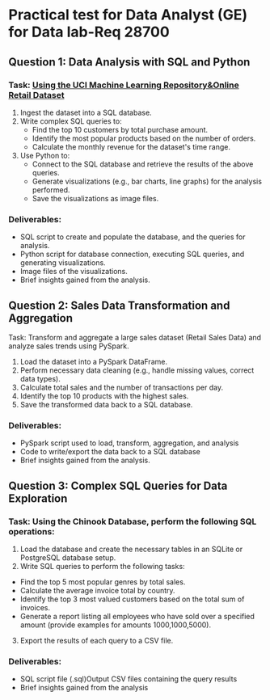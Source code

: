# Practical test for Data Analyst (GE) for Data lab-Req 28700


## Question 1: Data Analysis with SQL and Python

### Task: [Using the UCI Machine Learning Repository&Online Retail Dataset](https://archive.ics.uci.edu/dataset/352/online+retail)

1. Ingest the dataset into a SQL database.
2. Write complex SQL queries to:
    - Find the top 10 customers by total purchase amount.
    - Identify the most popular products based on the number of orders.
    - Calculate the monthly revenue for the dataset's time range.
3. Use Python to:
    - Connect to the SQL database and retrieve the results of the above
    queries.
    - Generate visualizations (e.g., bar charts, line graphs) for the analysis
    performed.
    - Save the visualizations as image files.

### Deliverables:
- SQL script to create and populate the database, and the queries for analysis.
- Python script for database connection, executing SQL queries, and generating
visualizations.
- Image files of the visualizations.
- Brief insights gained from the analysis.



## Question 2: Sales Data Transformation and Aggregation

Task: Transform and aggregate a large sales dataset (Retail Sales Data) and analyze
sales trends using PySpark.

1. Load the dataset into a PySpark DataFrame.
2. Perform necessary data cleaning (e.g., handle missing values, correct data
types).
3. Calculate total sales and the number of transactions per day.
4. Identify the top 10 products with the highest sales.
5. Save the transformed data back to a SQL database.

### Deliverables:
- PySpark script used to load, transform, aggregation, and analysis
- Code to write/export the data back to a SQL database
- Brief insights gained from the analysis.


## Question 3: Complex SQL Queries for Data Exploration

### Task: Using the Chinook Database, perform the following SQL operations:

1. Load the database and create the necessary tables in an SQLite or PostgreSQL
database setup.
2. Write SQL queries to perform the following tasks:
- Find the top 5 most popular genres by total sales.
- Calculate the average invoice total by country.
- Identify the top 3 most valued customers based on the total sum of
invoices.
- Generate a report listing all employees who have sold over a specified
amount (provide examples for amounts 1000,1000,5000).
3. Export the results of each query to a CSV file.

### Deliverables:
- SQL script file (.sql)Output CSV files containing the query results
- Brief insights gained from the analysis
